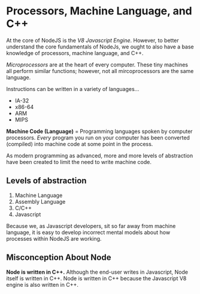 # Processors, Machine Language, and C++

At the core of NodeJS is the *V8 Javascript Engine*. However, to better understand the core fundamentals of NodeJs, we ought to also have a base knowledge of processors, machine language, and C++.

*Microprocessors* are at the heart of every computer. These tiny machines all perform similar functions; however, not all mircoprocessors are the same language.

Instructions can be written in a variety of languages...
* IA-32
* x86-64
* ARM
* MIPS

**Machine Code (Language)** = Programming languages spoken by computer processors. *Every* program you run on your computer has been converted (compiled) into machine code at some point in the process.

As modern programming as advanced, more and more levels of abstraction have been created to limit the need to write machine code.

## Levels of abstraction

1. Machine Language
2. Assembly Language
3. C/C++
4. Javascript

Because we, as Javascript developers, sit so far away from machine language, it is easy to develop incorrect mental models about how processes within NodeJS are working.

## Misconception About Node

**Node is written in C++.** Although the end-user writes in Javascript, Node itself is written in C++. Node is written in C++ because the Javascript V8 engine is also written in C++.
